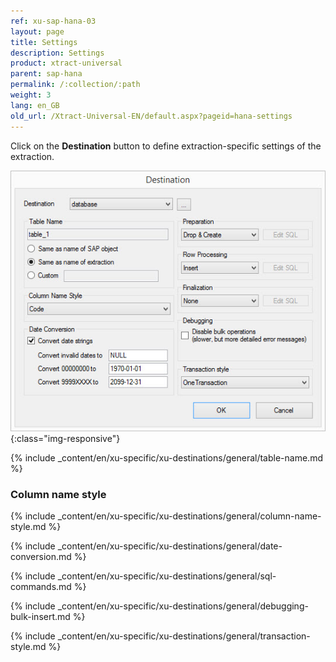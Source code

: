 ```yaml
---
ref: xu-sap-hana-03
layout: page
title: Settings
description: Settings
product: xtract-universal
parent: sap-hana
permalink: /:collection/:path
weight: 3
lang: en_GB
old_url: /Xtract-Universal-EN/default.aspx?pageid=hana-settings
---
```


Click on the **Destination** button to define extraction-specific settings of the extraction.

![ext_spec_set_de_form_debug](/img/content/ext_spec_set_de_form_debug.png){:class="img-responsive"}

{% include _content/en/xu-specific/xu-destinations/general/table-name.md %}
### Column name style
{% include _content/en/xu-specific/xu-destinations/general/column-name-style.md %}

{% include _content/en/xu-specific/xu-destinations/general/date-conversion.md %}

{% include _content/en/xu-specific/xu-destinations/general/sql-commands.md %}

{% include _content/en/xu-specific/xu-destinations/general/debugging-bulk-insert.md %}

{% include _content/en/xu-specific/xu-destinations/general/transaction-style.md %}